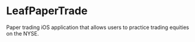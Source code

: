 # LeafPaperTrade
Paper trading iOS application that allows users to practice trading equities on the NYSE.
